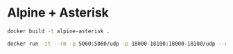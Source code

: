 # Alpine + Asterisk

```bash
docker build -t alpine-asterisk .
```

```bash
docker run -it --rm -p 5060:5060/udp -p 18000-18100:18000-18100/udp --name alpine-asterisk -t alpine-asterisk
```